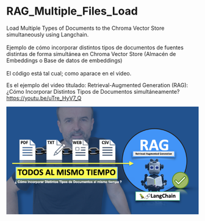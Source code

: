 # RAG_Multiple_Files_Load
Load Multiple Types of Documents to the Chroma Vector Store simultaneously using Langchain.<br><br>
Ejemplo de cómo incorporar distintos tipos de documentos de fuentes distintas de forma simultánea en Chroma Vector Store (Almacén de Embeddings o Base de datos de embeddings)<br><br>
El código está tal cual; como aparace en el video.<br>

Es el ejemplo del video titulado: Retrieval-Augmented Generation (RAG):¿Cómo Incorporar Distintos Tipos de Documentos simultáneamente?
https://youtu.be/uTre_HyV7_Q <br>

 <div align="center">
   <img src="img/rag_multi_type_docs.png">
</div>
